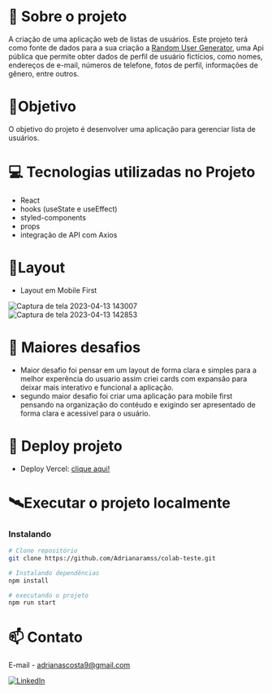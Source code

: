 # 📖 Sobre o projeto
A criação de uma aplicação web de listas de usuários.
Este projeto terá como fonte de dados para a sua criação a [Random User Generator](https://randomuser.me/ "RANDOM USER"), uma Api pública  que permite obter dados de perfil de usuário fictícios, como nomes, endereços de e-mail, números de telefone, fotos de perfil, informações de gênero, entre outros.

# 🎯Objetivo 

O objetivo do projeto é desenvolver uma aplicação para gerenciar lista de usuários.

# 💻 Tecnologias utilizadas no Projeto
- React
- hooks (useState e useEffect)
- styled-components
- props
- integração de API com Axios

# 📱Layout 
- Layout em Mobile First

![Captura de tela 2023-04-13 143007](https://user-images.githubusercontent.com/111310311/231857778-29579cdd-b508-460b-a3ec-7ea1a9e30203.png)
![Captura de tela 2023-04-13 142853](https://user-images.githubusercontent.com/111310311/231857789-bc3008a7-2f0f-4f61-bcf3-d41a3b6b4f20.png)

# 🚀 Maiores desafios
- Maior desafio foi pensar em um layout de forma clara e simples para a melhor experência do usuario assim criei cards com expansão para deixar mais interativo e funcional a aplicação.
- segundo maior desafio foi criar uma aplicação para mobile first pensando na organização do contéudo e exigindo ser apresentado de forma clara e acessivel para o usuário.

# 🔗 Deploy projeto
- Deploy Vercel: [clique aqui!](https://colab-teste-six.vercel.app/)

# 🛰Executar o projeto localmente
### Instalando
```bash
# Clone repositório
git clone https://github.com/Adrianaramss/colab-teste.git

# Instalando dependências
npm install

# executando o projeto
npm run start
```
# 📫 Contato
E-mail - adrianascosta9@gmail.com

[![LinkedIn](https://img.shields.io/badge/LinkedIn-0077B5?style=for-the-badge&logo=linkedin&logoColor=white)](https://www.linkedin.com/in/adriana-ramss/)

